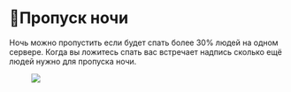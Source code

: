  # 🛌Пропуск ночи
Ночь можно пропустить если будет спать более 30% людей на одном сервере. Когда вы ложитесь спать вас встречает надпись сколько ещё людей нужно для пропуска ночи. 
<figure>
    <img src="https://cdn.discordapp.com/attachments/1028593545889714226/1134986850524737596/Screenshot_3.png">
</figure>
